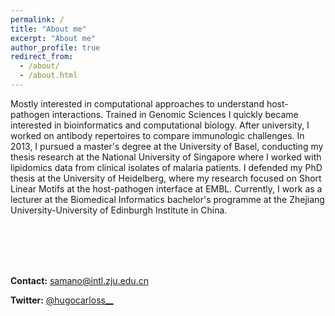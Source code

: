 ```yaml
---
permalink: /
title: "About me"
excerpt: "About me"
author_profile: true
redirect_from: 
  - /about/
  - /about.html
---
```


Mostly interested in computational approaches to understand host-pathogen interactions. Trained in Genomic Sciences I quickly became interested in bioinformatics and computational biology. After university, I worked on antibody repertoires to compare immunologic challenges. In 2013,  I pursued a master's degree at the University of Basel, conducting my thesis research at the National University of Singapore where I worked with lipidomics data from clinical isolates of malaria patients. I defended my PhD thesis at the University of Heidelberg, where my research focused on Short Linear Motifs at the host-pathogen interface at EMBL. Currently, I work as a lecturer at the Biomedical Informatics bachelor's programme at the Zhejiang University-University of Edinburgh Institute in China.
  
&nbsp;  
&nbsp;  
&nbsp;  
&nbsp;  

**Contact:** [samano@intl.zju.edu.cn](mailto:samano@intl.zju.edu.cn)
  
**Twitter:** [@hugocarloss__](https://twitter.com/hugocarlos__)
